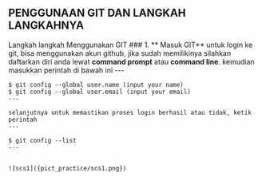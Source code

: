 ## **PENGGUNAAN GIT DAN LANGKAH LANGKAHNYA**

Langkah langkah Menggunakan GIT
	### 1. ** Masuk GIT**
	untuk login ke git, bisa menggunakan akun github, jika sudah memilikinya silahkan daftarkan diri anda lewat **command prompt** atau **command line**. kemudian masukkan perintah di bawah ini
	---

	$ git config --global user.name (input your name)
	$ git config --global user.email (input your email)
	---

	selanjutnya untuk memastikan proses login berhasil atau tidak, ketik perintah
	---

	$ git config --list
	---


	![scs1]({pict_practice/scs1.png})